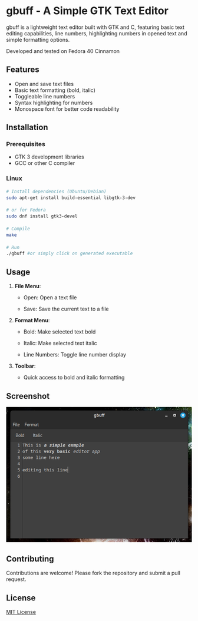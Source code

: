 # gbuff - A Simple GTK Text Editor

gbuff is a lightweight text editor built with GTK and C, featuring basic text editing capabilities, line numbers, highlighting numbers in opened text and simple formatting options. 

Developed and tested on Fedora 40 Cinnamon

## Features

- Open and save text files
- Basic text formatting (bold, italic)
- Toggleable line numbers
- Syntax highlighting for numbers
- Monospace font for better code readability

## Installation

### Prerequisites
- GTK 3 development libraries
- GCC or other C compiler

### Linux
```bash
# Install dependencies (Ubuntu/Debian)
sudo apt-get install build-essential libgtk-3-dev

# or for Fedora
sudo dnf install gtk3-devel

# Compile
make

# Run
./gbuff #or simply click on generated executable
```

## Usage

1. **File Menu**:
    
    - Open: Open a text file
        
    - Save: Save the current text to a file
        
2. **Format Menu**:
    
    - Bold: Make selected text bold
        
    - Italic: Make selected text italic
        
    - Line Numbers: Toggle line number display
        
3. **Toolbar**:
    
    - Quick access to bold and italic formatting
        

## Screenshot

![gbuff screenshot](demo.png)
## Contributing

Contributions are welcome! Please fork the repository and submit a pull request.

## License

[MIT License](https://opensource.org/license/mit)
